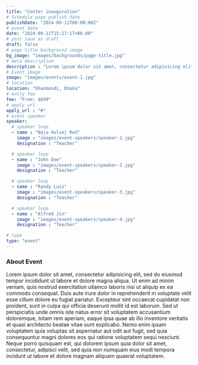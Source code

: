 ```yaml
---
title: "Center inauguration"
# Schedule page publish date
publishDate: "2024-09-11T00:00:00Z"
# event date
date: "2024-09-11T15:27:17+06:00"
# post save as draft
draft: false
# page title background image
bg_image: "images/backgrounds/page-title.jpg"
# meta description
description : "Lorem ipsum dolor sit amet, consectetur adipisicing elit, sed do eiusmod tempor incididunt ut labore. dolore magna aliqua. Ut enim ad minim veniam, quis nostrud."
# Event image
image: "images/events/event-1.jpg"
# location
location: "Dhanmondi, Dhaka"
# entry fee
fee: "From: $699"
# apply url
apply_url : "#"
# event speaker
speaker:
  # speaker loop
  - name : "Naja Hulvej Rod"
    image : "images/event-speakers/speaker-1.jpg"
    designation : "Teacher"

  # speaker loop
  - name : "John Doe"
    image : "images/event-speakers/speaker-2.jpg"
    designation : "Teacher"

  # speaker loop
  - name : "Randy Luis"
    image : "images/event-speakers/speaker-3.jpg"
    designation : "Teacher"

  # speaker loop
  - name : "Alfred Jin"
    image : "images/event-speakers/speaker-4.jpg"
    designation : "Teacher"

# type
type: "event"
---
```


### About Event

Lorem ipsum dolor sit amet, consectetur adipisicing elit, sed do eiusmod tempor incididunt ut labore et dolore magna aliqua. Ut enim ad minim veniam, quis nostrud exercitation ullamco laboris nisi ut aliquip ex ea commodo consequat. Duis aute irure dolor in reprehenderit in voluptate velit esse cillum dolore eu fugiat  pariatur. Excepteur sint occaecat cupidatat non proident, sunt in culpa qui officia deserunt mollit id est laborum. Sed ut perspiciatis unde omnis iste natus error sit voluptatem accusantium doloremque, totam rem aperiam, eaque ipsa quae ab illo inventore veritatis et quasi architecto beatae vitae sunt explicabo. Nemo enim ipsam voluptatem quia voluptas sit aspernatur aut odit aut fugit, sed quia consequuntur magni dolores eos qui ratione voluptatem sequi nesciunt. Neque porro quisquam est, qui dolorem ipsum quia dolor sit amet, consectetur, adipisci velit, sed quia non numquam eius modi tempora incidunt ut labore et dolore magnam aliquam quaerat voluptatem.
